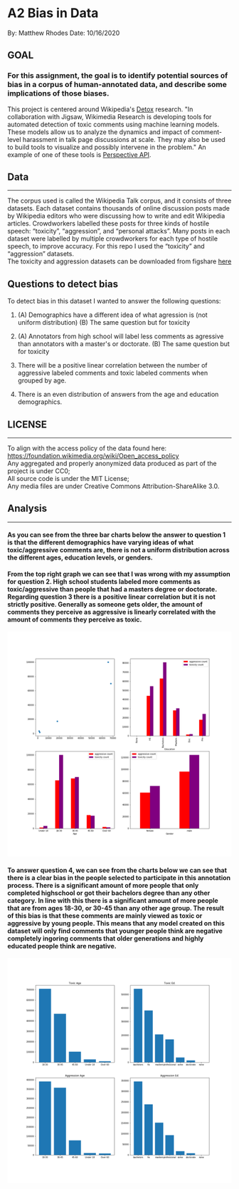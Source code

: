# A2 Bias in Data
By: Matthew Rhodes
Date: 10/16/2020

## GOAL
### For this assignment, the goal is to identify potential sources of bias in a corpus of human-annotated data, and describe some implications of those biases. 

This project is centered around Wikipedia's [Detox](https://meta.wikimedia.org/wiki/Research:Detox) research. "In collaboration with Jigsaw, Wikimedia Research is developing tools for automated detection of toxic comments using machine learning models. These models allow us to analyze the dynamics and impact of comment-level harassment in talk page discussions at scale. They may also be used to build tools to visualize and possibly intervene in the problem." An example of one of these tools is [Perspective API](https://github.com/conversationai/perspectiveapi).


## Data
***
The corpus used is called the Wikipedia Talk corpus, and it consists of three datasets. Each dataset contains thousands of online discussion posts made by Wikipedia editors who were discussing how to write and edit Wikipedia articles. Crowdworkers labelled these posts for three kinds of hostile speech: “toxicity”, “aggression”, and “personal attacks”. Many posts in each dataset were labelled by multiple crowdworkers for each type of hostile speech, to improve accuracy. For this repo I used the “toxicity” and “aggression” datasets. <br>
The toxicity and aggression datasets can be downloaded from figshare [here](https://figshare.com/projects/Wikipedia_Talk/16731)

## Questions to detect bias
To detect bias in this dataset I wanted to answer the following questions:

1. (A) Demographics have a different idea of what agression is (not uniform distribution)
   (B) The same question but for toxicity
   
2. (A) Annotators from high school will label less comments as agressive than annotators with a master's or doctorate.
   (B) The same question but for toxicity
 
   
3. There will be a positive linear correlation between the number of aggressive labeled comments and toxic labeled comments when grouped by age.

4. There is an even distribution of answers from the age and education demographics.

## LICENSE
***
To align with the access policy of the data found here: https://foundation.wikimedia.org/wiki/Open_access_policy <br>
Any aggregated and properly anonymized data produced as part of the project is under CC0; <br>
All source code is under the MIT License; <br>
Any media files are under Creative Commons Attribution-ShareAlike 3.0. <br>

## Analysis
***

#### As you can see from the three bar charts below the answer to question 1 is that the different demographics have varying ideas of what toxic/aggressive comments are, there is not a uniform distribution across the different ages, education levels, or genders.

#### From the top right graph we can see that I was wrong with my assumption for question 2. High school students labeled more comments as toxic/aggressive than people that had a masters degree or doctorate. Regarding question 3 there is a positive linear correlation but it is not strictly positive. Generally as someone gets older, the amount of comments they perceive as aggressive is linearly correlated with the amount of comments they perceive as toxic.

![alt text](https://github.com/MatthewCodes/data-512/blob/main/data-512-a2/first_graph.png)


#### To answer question 4, we can see from the charts below we can see that there is a clear bias in the people selected to participate in this annotation process. There is a significant amount of more people that only completed highschool or got their bachelors degree than any other category. In line with this there is a significant amount of more people that are from ages 18-30, or 30-45 than any other age group. The result of this bias is that these comments are mainly viewed as toxic or aggressive by young people. This means that any model created on this dataset will only find comments that younger people think are negative completely ingoring comments that older generations and highly educated people think are negative.

![alt text](https://github.com/MatthewCodes/data-512/blob/main/data-512-a2/second_graph.png)
